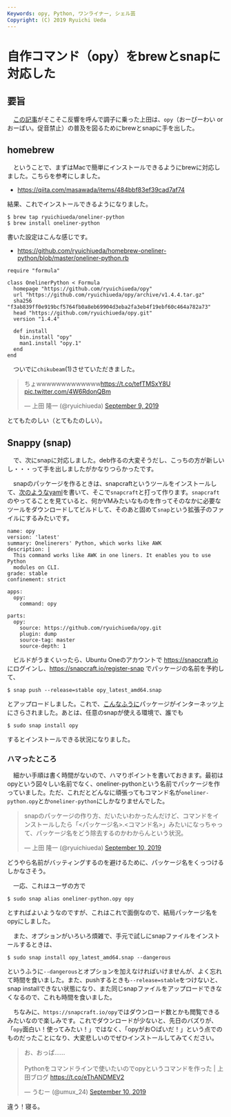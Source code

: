 ```yaml
---
Keywords: opy, Python, ワンライナー, シェル芸
Copyright: (C) 2019 Ryuichi Ueda
---
```


# 自作コマンド（opy）をbrewとsnapに対応した 

## 要旨

　[この記事](/?post=20190908_opy)がそこそこ反響を呼んで調子に乗った上田は、`opy`（おーぴーわい or おーぱい。促音禁止）の普及を図るためにbrewとsnapに手を出した。

## homebrew

　ということで、まずはMacで簡単にインストールできるようにbrewに対応しました。こちらを参考にしました。

* https://qiita.com/masawada/items/484bbf83ef39cad7af74

結果、これでインストールできるようになりました。

```
$ brew tap ryuichiueda/oneliner-python
$ brew install oneliner-python
```

書いた設定はこんな感じです。

* https://github.com/ryuichiueda/homebrew-oneliner-python/blob/master/oneliner-python.rb

```
require "formula"

class OnelinerPython < Formula
  homepage "https://github.com/ryuichiueda/opy"
  url "https://github.com/ryuichiueda/opy/archive/v1.4.4.tar.gz"
  sha256 "f3ab839ff0e919bcf5764fb0a8eb69904d3eba2fa3eb4f19ebf60c464a782a73"
  head "https://github.com/ryuichiueda/opy.git"
  version "1.4.4"

  def install
    bin.install "opy"
    man1.install "opy.1" 
  end
end
```


　ついでに`chikubeam`(1)させていただきました。

<blockquote class="twitter-tweet"><p lang="ja" dir="ltr">ちょwwwwwwwwwwwww<a href="https://t.co/tefTMSxY8U">https://t.co/tefTMSxY8U</a> <a href="https://t.co/4W6RdonQBm">pic.twitter.com/4W6RdonQBm</a></p>&mdash; 上田 隆一 (@ryuichiueda) <a href="https://twitter.com/ryuichiueda/status/1171012412448788480?ref_src=twsrc%5Etfw">September 9, 2019</a></blockquote> <script async src="https://platform.twitter.com/widgets.js" charset="utf-8"></script>

とてもたのしい（とてもたのしい）。


## Snappy (snap)

　で、次にsnapに対応しました。deb作るの大変そうだし、こっちの方が新しいし・・・って手を出しましたがかなりつらかったです。

　snapのパッケージを作るときは、snapcraftというツールをインストールして、[次のようなyaml](https://github.com/ryuichiueda/opy-snap/blob/master/snap/snapcraft.yaml)を書いて、そこで`snapcraft`と打って作ります。`snapcraft`のやってることを見ていると、何かVMみたいなものを作ってそのなかに必要なツールをダウンロードしてビルドして、そのあと固めて`snap`という拡張子のファイルにするみたいです。

```
name: opy
version: 'latest'
summary: Onelinerers' Python, which works like AWK
description: |
  This command works like AWK in one liners. It enables you to use Python
  modules on CLI.
grade: stable
confinement: strict

apps:
  opy:
    command: opy

parts:
  opy:
    source: https://github.com/ryuichiueda/opy.git
    plugin: dump
    source-tag: master
    source-depth: 1
```

　ビルドがうまくいったら、Ubuntu Oneのアカウントで https://snapcraft.io にログインし、https://snapcraft.io/register-snap でパッケージの名前を予約して、

```
$ snap push --release=stable opy_latest_amd64.snap
```

とアップロードしました。これで、[こんなふうに](https://snapcraft.io/opy)パッケージがインターネッツ上にさらされました。あとは、任意のsnapが使える環境で、誰でも

```
$ sudo snap install opy
```

するとインストールできる状況になりました。



### ハマったところ

　細かい手順は書く時間がないので、ハマりポイントを書いておきます。最初はopyという図々しい名前でなく、oneliner-pythonという名前でパッケージを作っていました。ただ、これだとどんなに頑張ってもコマンド名が`oneliner-python.opy`とか`oneliner-python`にしかなりませんでした。

<blockquote class="twitter-tweet" data-partner="tweetdeck"><p lang="ja" dir="ltr">snapのパッケージの作り方、だいたいわかったんだけど、コマンドをインストールしたら「&lt;パッケージ名&gt;.&lt;コマンド名&gt;」みたいになっちゃって、パッケージ名をどう除去するのかわからんという状況。</p>&mdash; 上田 隆一 (@ryuichiueda) <a href="https://twitter.com/ryuichiueda/status/1171438396733980674?ref_src=twsrc%5Etfw">September 10, 2019</a></blockquote>
<script async src="https://platform.twitter.com/widgets.js" charset="utf-8"></script>

どうやら名前がバッティングするのを避けるために、パッケージ名をくっつけるしかなさそう。

　一応、これはユーザの方で

```
$ sudo snap alias oneliner-python.opy opy
```

とすればよいようなのですが、これはこれで面倒なので、結局パッケージ名をopyにしました。

　また、オプションがいろいろ煩雑で、手元で試しにsnapファイルをインストールするときは、

```
$ sudo snap install opy_latest_amd64.snap --dangerous
```

というふうに`--dangerous`とオプションを加えなければいけませんが、よく忘れて時間を食いました。また、pushするときも`--release=stable`をつけないと、snap installできない状態になり、また同じsnapファイルをアップロードできなくなるので、これも時間を食いました。



　ちなみに、`https://snapcraft.io/opy`ではダウンロード数とかも閲覧できるみたいなので楽しみです。これでダウンロードが少ないと、先日のバズりが、「`opy`面白い！使ってみたい！」ではなく、「opyがお○ぱいだ！」という点でのものだったことになり、大変悲しいのでぜひインストールしてみてください。

<blockquote class="twitter-tweet" data-partner="tweetdeck"><p lang="ja" dir="ltr">お、おっぱ……<br><br>Pythonをコマンドラインで使いたいのでopyというコマンドを作った | 上田ブログ <a href="https://t.co/eThANDMEV2">https://t.co/eThANDMEV2</a></p>&mdash; うむー (@umux_24) <a href="https://twitter.com/umux_24/status/1171235408497131521?ref_src=twsrc%5Etfw">September 10, 2019</a></blockquote>
<script async src="https://platform.twitter.com/widgets.js" charset="utf-8"></script>


違う！寝る。
